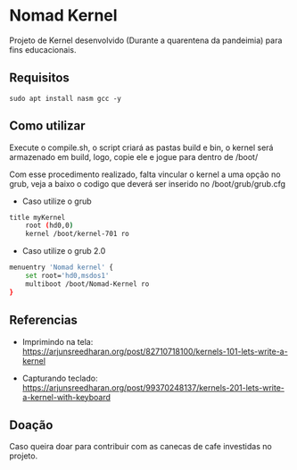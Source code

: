 # Nomad Kernel

Projeto de Kernel desenvolvido (Durante a quarentena da pandeimia) para fins educacionais.

## Requisitos
```
sudo apt install nasm gcc -y
```

## Como utilizar

Execute o compile.sh, o script criará as pastas build e bin, o kernel será armazenado em build, logo, copie ele e jogue para dentro de /boot/

Com esse procedimento realizado, falta vincular o kernel a uma opção no grub, veja a baixo o codigo que deverá ser inserido no /boot/grub/grub.cfg

* Caso utilize o grub
``` bash
title myKernel
    root (hd0,0)
    kernel /boot/kernel-701 ro
```
* Caso utilize o grub 2.0

``` bash
menuentry 'Nomad kernel' {
	set root='hd0,msdos1'
	multiboot /boot/Nomad-Kernel ro
}
```

## Referencias
- Imprimindo na tela:
https://arjunsreedharan.org/post/82710718100/kernels-101-lets-write-a-kernel

- Capturando teclado:
https://arjunsreedharan.org/post/99370248137/kernels-201-lets-write-a-kernel-with-keyboard

## Doação
Caso queira doar para contribuir com as canecas de cafe investidas no projeto.

